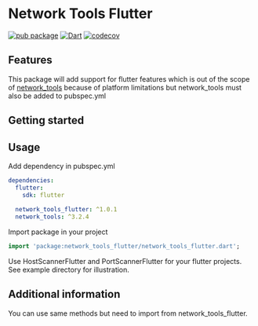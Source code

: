 # Network Tools Flutter

[![pub package](https://img.shields.io/pub/v/network_tools_flutter.svg)](https://pub.dev/packages/network_tools_flutter) [![Dart](https://github.com/osociety/network_tools_flutter/actions/workflows/flutter.yml/badge.svg)](https://github.com/osociety/network_tools_flutter/actions/workflows/flutter.yml) [![codecov](https://codecov.io/gh/osociety/network_tools_flutter/graph/badge.svg?token=X8UVO7RUA4)](https://codecov.io/gh/osociety/network_tools_flutter)

## Features

This package will add support for flutter features which is out of the scope of [network_tools](https://github.com/osociety/network_tools) because of platform limitations but network_tools must also be added to pubspec.yml 

## Getting started

## Usage
Add dependency in pubspec.yml

```yml
dependencies:
  flutter:
    sdk: flutter
    
  network_tools_flutter: ^1.0.1
  network_tools: ^3.2.4
```

Import package in your project
```dart
import 'package:network_tools_flutter/network_tools_flutter.dart';
```

Use HostScannerFlutter and PortScannerFlutter for your flutter projects. See example directory for illustration.

## Additional information

You can use same methods but need to import from network_tools_flutter.
